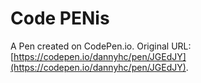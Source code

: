 # Code PENis

A Pen created on CodePen.io. Original URL: [https://codepen.io/dannyhc/pen/JGEdJY](https://codepen.io/dannyhc/pen/JGEdJY).


